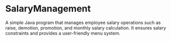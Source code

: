 # SalaryManagement
A simple Java program that manages employee salary operations such as raise, demotion, promotion, and monthly salary calculation. It ensures salary constraints and provides a user-friendly menu system.
